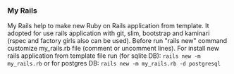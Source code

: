 ### My Rails
My Rails help to make new Ruby on Rails application from template.
It adopted for use rails application with git, slim, bootstrap and kaminari (rspec and factory girls also can be used).
Before run "rails new" command customize  my_rails.rb file (comment or uncomment lines).
For install new rails application from template file run (for sqlite DB):
``rails new -m my_rails.rb``
or for postgres DB:
``rails new -m my_rails.rb -d postgresql``
